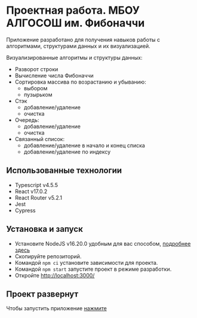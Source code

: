 # Проектная работа. МБОУ АЛГОСОШ им. Фибоначчи

Приложение разработано для получения навыков работы с алгоритмами, структурами данных и их визуализацией.

Визуализированные алгоритмы и структуры данных:

- Разворот строки
- Вычисление числа Фибоначчи
- Сортировка массива по возрастанию и убыванию:
  - выбором
  - пузырьком
- Стэк
  - добавление/удаление
  - очистка
- Очередь:
  - добавление/удаление
  - очистка
- Связанный список:
  - добавление/удаление в начало и конец списка
  - добавление/удаление по индексу

## Использованные технологии

- Typescript v4.5.5
- React v17.0.2
- React Router v5.2.1
- Jest
- Cypress

## Установка и запуск

- Установите NodeJS v16.20.0 удобным для вас способом, [подробнее здесь](https://docs.npmjs.com/downloading-and-installing-node-js-and-npm)
- Скопируйте репозиторий.
- Командой `npm ci` установите зависимости для проекта.
- Командой `npm start` запустите проект в режиме разработки.
- Откройте [http://localhost:3000/](http://localhost:3000/)

## Проект развернут

Чтобы запустить приложение [нажмите](https://niksmo.github.io/algososh/)
